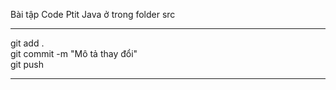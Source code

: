 Bài tập Code Ptit Java ở trong folder src
_________________________________
git add .                       
git commit -m "Mô tả thay đổi"  
git push                        
_________________________________

